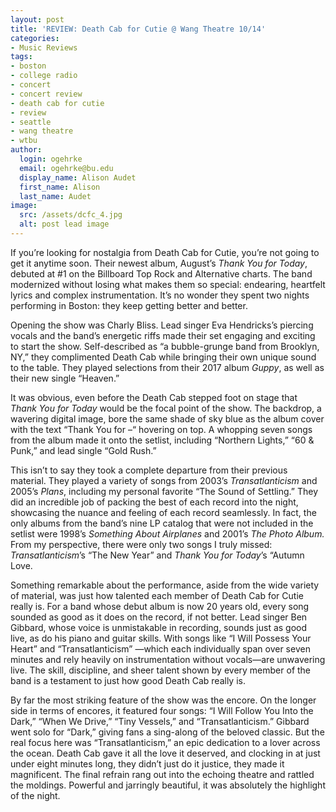 ```yaml
---
layout: post
title: 'REVIEW: Death Cab for Cutie @ Wang Theatre 10/14'
categories:
- Music Reviews
tags:
- boston
- college radio
- concert
- concert review
- death cab for cutie
- review
- seattle
- wang theatre
- wtbu
author:
  login: ogehrke
  email: ogehrke@bu.edu
  display_name: Alison Audet
  first_name: Alison
  last_name: Audet
image:
  src: /assets/dcfc_4.jpg
  alt: post lead image
---
```

If you’re looking for nostalgia from Death Cab for Cutie, you’re not going to get it anytime soon. Their newest album, August’s _Thank You for Today_, debuted at #1 on the Billboard Top Rock and Alternative charts. The band modernized without losing what makes them so special: endearing, heartfelt lyrics and complex instrumentation. It’s no wonder they spent two nights performing in Boston: they keep getting better and better.

Opening the show was Charly Bliss. Lead singer Eva Hendricks’s piercing vocals and the band’s energetic riffs made their set engaging and exciting to start the show. Self-described as “a bubble-grunge band from Brooklyn, NY,” they complimented Death Cab while bringing their own unique sound to the table. They played selections from their 2017 album _Guppy_, as well as their new single “Heaven.”

It was obvious, even before the Death Cab stepped foot on stage that _Thank You for Today_ would be the focal point of the show. The backdrop, a wavering digital image, bore the same shade of sky blue as the album cover with the text “Thank You for –“ hovering on top. A whopping seven songs from the album made it onto the setlist, including “Northern Lights,” “60 & Punk,” and lead single “Gold Rush.”

This isn’t to say they took a complete departure from their previous material. They played a variety of songs from 2003’s _Transatlanticism_ and 2005’s _Plans_, including my personal favorite “The Sound of Settling.” They did an incredible job of packing the best of each record into the night, showcasing the nuance and feeling of each record seamlessly. In fact, the only albums from the band’s nine LP catalog that were not included in the setlist were 1998’s _Something About Airplanes_ and 2001’s _The Photo Album._ From my perspective, there were only two songs I truly missed: _Transatlanticism_’s “The New Year” and _Thank You for Today_’s “Autumn Love.

Something remarkable about the performance, aside from the wide variety of material, was just how talented each member of Death Cab for Cutie really is. For a band whose debut album is now 20 years old, every song sounded as good as it does on the record, if not better. Lead singer Ben Gibbard, whose voice is unmistakable in recording, sounds just as good live, as do his piano and guitar skills. With songs like “I Will Possess Your Heart” and “Transatlanticism” —which each individually span over seven minutes and rely heavily on instrumentation without vocals—are unwavering live. The skill, discipline, and sheer talent shown by every member of the band is a testament to just how good Death Cab really is.

By far the most striking feature of the show was the encore. On the longer side in terms of encores, it featured four songs: “I Will Follow You Into the Dark,” “When We Drive,” “Tiny Vessels,” and “Transatlanticism.” Gibbard went solo for “Dark,” giving fans a sing-along of the beloved classic. But the real focus here was “Transatlanticism,” an epic dedication to a lover across the ocean. Death Cab gave it all the love it deserved, and clocking in at just under eight minutes long, they didn’t just do it justice, they made it magnificent. The final refrain rang out into the echoing theatre and rattled the moldings. Powerful and jarringly beautiful, it was absolutely the highlight of the night.